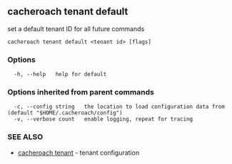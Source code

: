 ## cacheroach tenant default

set a default tenant ID for all future commands

```
cacheroach tenant default <tenant id> [flags]
```

### Options

```
  -h, --help   help for default
```

### Options inherited from parent commands

```
  -c, --config string   the location to load configuration data from (default "$HOME/.cacheroach/config")
  -v, --verbose count   enable logging, repeat for tracing
```

### SEE ALSO

* [cacheroach tenant](cacheroach_tenant.md)	 - tenant configuration

